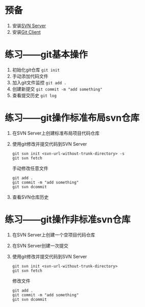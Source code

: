 # 预备
  1. 安装[SVN Server](https://www.visualsvn.com/server/download/)
  1. 安装[Git Client](https://git-scm.com/downloads)

# 练习——git基本操作
1. 初始化git仓库
`
git init
`
1. 手动添加代码文件
1. 加入git文件监控
`
git add .
`
1. 创建新提交
`
git commit -m "add something"
`
1. 查看提交历史
`
git log
`

# 练习——git操作标准布局svn仓库
1. 在SVN Server上创建标准布局项目代码仓库
1. 使用git修改并提交代码到SVN Server
      ```
      git svn init <svn-url-without-trunk-directory> -s
      git svn fetch
      ```
      手动修改任意文件
      ```
      git add .
      git commit -m "add something"
      git svn dcommit
      ```
    
1. 查看SVN仓库历史

# 练习——git操作非标准svn仓库
1. 在SVN Server上创建一个空项目代码仓库
1. 在SVN Server创建一次提交
1. 使用git修改并提交代码到SVN Server
    ```
    git svn init <svn-url-without-trunk-directory>
    git svn fetch
    ```
    修改文件
    
    ```
    git add .
    git commit -m "add something"
    git svn dcommit
    ```
